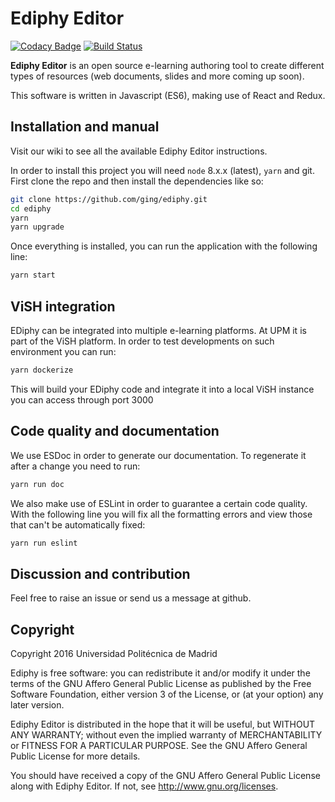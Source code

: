 # Ediphy Editor

[![Codacy Badge](https://api.codacy.com/project/badge/Grade/0264bdcdcdae4a198b59a57ca82168fa)](https://app.codacy.com/app/sonsoleslp/ediphy?utm_source=github.com&utm_medium=referral&utm_content=ging/ediphy&utm_campaign=Badge_Grade_Dashboard)
[![Build Status](https://travis-ci.org/ging/ediphy.svg?branch=master)](https://travis-ci.org/ging/ediphy)

**Ediphy Editor** is an open source e-learning authoring tool to create different types of resources (web documents, slides and more coming up soon).

This software is written in Javascript (ES6), making use of React and Redux.

## Installation and manual

Visit our wiki to see all the available Ediphy Editor instructions.

In order to install this project you will need `node` 8.x.x (latest), `yarn` and git.
First clone the repo and then install the dependencies like so:

```bash
git clone https://github.com/ging/ediphy.git
cd ediphy
yarn
yarn upgrade

```
Once everything is installed, you can run the application with the following line:

```bash
yarn start
```

## ViSH integration

EDiphy can be integrated into multiple e-learning platforms. At UPM it is part of the ViSH platform. In order to test developments on such environment you can run:
```bash
yarn dockerize
```

This will build your EDiphy code and integrate it into a local ViSH instance you can access through port 3000

## Code quality and documentation

We use ESDoc in order to generate our documentation.
To regenerate it after a change you need to run:

```bash
yarn run doc
```

We also make use of ESLint in order to guarantee a certain code quality. With the following line you will fix all the formatting errors and view those that can't be automatically fixed:

```bash
yarn run eslint
```

## Discussion and contribution

Feel free to raise an issue or send us a message at github.

## Copyright

Copyright 2016 Universidad Politécnica de Madrid

Ediphy is free software: you can redistribute it and/or modify it under the terms of the GNU Affero General Public License as published by the Free Software Foundation, either version 3 of the License, or (at your option) any later version.

Ediphy Editor is distributed in the hope that it will be useful, but WITHOUT ANY WARRANTY; without even the implied warranty of MERCHANTABILITY or FITNESS FOR A PARTICULAR PURPOSE. See the GNU Affero General Public License for more details.

You should have received a copy of the GNU Affero General Public License along with Ediphy Editor. If not, see <http://www.gnu.org/licenses>.
